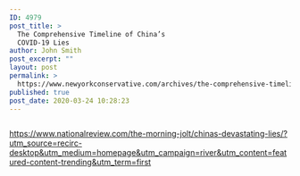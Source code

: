 ```yaml
---
ID: 4979
post_title: >
  The Comprehensive Timeline of China’s
  COVID-19 Lies
author: John Smith
post_excerpt: ""
layout: post
permalink: >
  https://www.newyorkconservative.com/archives/the-comprehensive-timeline-of-chinas-covid-19-lies/
published: true
post_date: 2020-03-24 10:28:23
---
```

<!-- wp:image {"align":"center","id":4980,"sizeSlug":"large"} -->
<div class="wp-block-image"><figure class="aligncenter size-large"><img src="https://www.newyorkconservative.com/wp-content/uploads/2020/03/covid-19.jpg" alt="" class="wp-image-4980"/></figure></div>
<!-- /wp:image -->

<!-- wp:paragraph -->
<p><a href="https://www.nationalreview.com/the-morning-jolt/chinas-devastating-lies/?utm_source=recirc-desktop&amp;utm_medium=homepage&amp;utm_campaign=river&amp;utm_content=featured-content-trending&amp;utm_term=first">https://www.nationalreview.com/the-morning-jolt/chinas-devastating-lies/?utm_source=recirc-desktop&amp;utm_medium=homepage&amp;utm_campaign=river&amp;utm_content=featured-content-trending&amp;utm_term=first</a></p>
<!-- /wp:paragraph -->